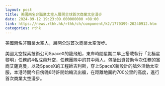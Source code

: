 ```yaml
---
layout: post
title: 美國兩名非職業太空人展開全球首次商業太空漫步
date: 2024-09-12 19:23:09.000000000 +08:00
link: https://news.rthk.hk/rthk/ch/component/k2/1770399-20240912.htm
categories: rthk
---
```


美國兩名非職業太空人，展開全球首次商業太空漫步。

美國太空探索技術公司SpaceX的龍飛船，東岸時間星期二早上搭載執行「北極星黎明」任務的4名成員升空，任務團隊中的其中兩人，包括出資贊助今次任務的富商艾薩克曼，以及SpaceX的工程師吉利斯，穿上SpaceX新設計的艙外活動太空服，本港時間今日傍晚6時許開始輪流出艙，在距離地面約700公里的高度，進行首次商業太空漫步。
